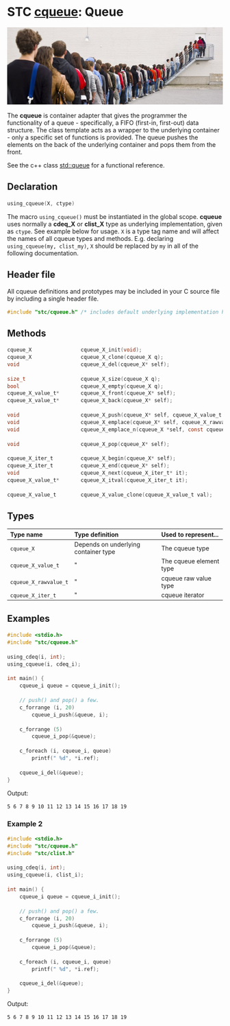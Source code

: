 # STC [cqueue](../stc/cqueue.h): Queue
![Queue](pics/queue.jpg)

The **cqueue** is container adapter that gives the programmer the functionality of a queue - specifically, a FIFO (first-in, first-out) data structure. The class template acts as a wrapper to the underlying container - only a specific set of functions is provided. The queue pushes the elements on the back of the underlying container and pops them from the front.

See the c++ class [std::queue](https://en.cppreference.com/w/cpp/container/queue) for a functional reference.

## Declaration
```c
using_cqueue(X, ctype)
```
The macro `using_cqueue()` must be instantiated in the global scope. **cqueue** uses normally
a **cdeq_X** or **clist_X** type as underlying implementation, given as `ctype`. See example below for usage.
`X` is a type tag name and will affect the names of all cqueue types and methods. E.g. declaring 
`using_cqueue(my, clist_my)`, `X` should be replaced by `my` in all of the following documentation.

## Header file

All cqueue definitions and prototypes may be included in your C source file by including a single header file.

```c
#include "stc/cqueue.h" /* includes default underlying implementation header cdeq.h */
```

## Methods

```c
cqueue_X                cqueue_X_init(void);
cqueue_X                cqueue_X_clone(cqueue_X q);
void                    cqueue_X_del(cqueue_X* self);

size_t                  cqueue_X_size(cqueue_X q);
bool                    cqueue_X_empty(cqueue_X q);
cqueue_X_value_t*       cqueue_X_front(cqueue_X* self);
cqueue_X_value_t*       cqueue_X_back(cqueue_X* self);

void                    cqueue_X_push(cqueue_X* self, cqueue_X_value_t value);
void                    cqueue_X_emplace(cqueue_X* self, cqueue_X_rawvalue_t raw);
void                    cqueue_X_emplace_n(cqueue_X *self, const cqueue_X_rawvalue_t arr[], size_t size);

void                    cqueue_X_pop(cqueue_X* self);

cqueue_X_iter_t         cqueue_X_begin(cqueue_X* self);
cqueue_X_iter_t         cqueue_X_end(cqueue_X* self);
void                    cqueue_X_next(cqueue_X_iter_t* it);
cqueue_X_value_t*       cqueue_X_itval(cqueue_X_iter_t it);

cqueue_X_value_t        cqueue_X_value_clone(cqueue_X_value_t val);
```

## Types

| Type name             | Type definition                        | Used to represent...     |
|:----------------------|:---------------------------------------|:-------------------------|
| `cqueue_X`            | Depends on underlying container type   | The cqueue type          |
| `cqueue_X_value_t`    |                   "                    | The cqueue element type  |
| `cqueue_X_rawvalue_t` |                   "                    | cqueue raw value type    |
| `cqueue_X_iter_t`     |                   "                    | cqueue iterator          |

## Examples
```c
#include <stdio.h>
#include "stc/cqueue.h"

using_cdeq(i, int);
using_cqueue(i, cdeq_i);

int main() {
    cqueue_i queue = cqueue_i_init();

    // push() and pop() a few.
    c_forrange (i, 20)
        cqueue_i_push(&queue, i);

    c_forrange (5)
        cqueue_i_pop(&queue);

    c_foreach (i, cqueue_i, queue)
        printf(" %d", *i.ref);

    cqueue_i_del(&queue);
}
```
Output:
```
5 6 7 8 9 10 11 12 13 14 15 16 17 18 19
```
### Example 2
```c
#include <stdio.h>
#include "stc/cqueue.h"
#include "stc/clist.h"

using_cdeq(i, int);
using_cqueue(i, clist_i);

int main() {
    cqueue_i queue = cqueue_i_init();

    // push() and pop() a few.
    c_forrange (i, 20)
        cqueue_i_push(&queue, i);

    c_forrange (5)
        cqueue_i_pop(&queue);

    c_foreach (i, cqueue_i, queue)
        printf(" %d", *i.ref);

    cqueue_i_del(&queue);
}
```
Output:
```
5 6 7 8 9 10 11 12 13 14 15 16 17 18 19
```
